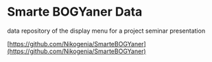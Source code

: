 # Smarte BOGYaner Data
data repository of the display menu for a project seminar presentation

[https://github.com/Nikogenia/SmarteBOGYaner](https://github.com/Nikogenia/SmarteBOGYaner)
